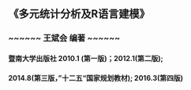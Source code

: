 ## 《多元统计分析及R语言建模》
###  ~~~~~~   王斌会 编著   ~~~~~~
#### 暨南大学出版社 2010.1 (第一版)；2012.1(第二版); 
#### 2014.8(第三版，”十二五“国家规划教材); 2016.3(第四版)
